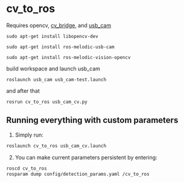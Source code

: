 # cv\_to\_ros
Requires opencv, [cv\_bridge](https://wiki.ros.org/vision_opencv "vision_opencv"), and [usb\_cam](http://wiki.ros.org/usb_cam "usb_cam")

`sudo apt-get install libopencv-dev`

`sudo apt-get install ros-melodic-usb-cam`

`sudo apt-get install ros-melodic-vision-opencv`

build workspace and launch usb\_cam

`roslaunch usb_cam usb_cam-test.launch`

and after that

`rosrun cv_to_ros usb_cam_cv.py`

## Running everything with custom parameters
1) Simply run:

  ```bash
  roslaunch cv_to_ros usb_cam_cv.launch
  ```

2) You can make current parameters persistent by entering:

  ```bash
  roscd cv_to_ros
  rosparam dump config/detection_params.yaml /cv_to_ros
  ```

